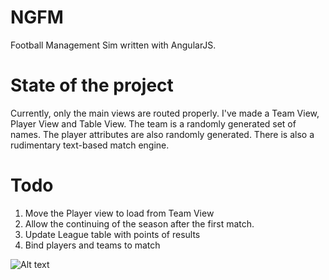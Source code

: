 NGFM
====

Football Management Sim written with AngularJS.

State of the project
====

Currently, only the main views are routed properly. I've made a Team View, Player View and Table View. The team is a randomly generated set of names. The player attributes are also randomly generated. There is also a rudimentary text-based match engine.

Todo
====

1. Move the Player view to load from Team View
2. Allow the continuing of the season after the first match.
3. Update League table with points of results
4. Bind players and teams to match

![Alt text](/screenshots/screenshot1 "Stocks Screenshot 1")
